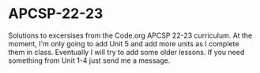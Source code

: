 # APCSP-22-23
Solutions to excersises from the Code.org APCSP 22-23 curriculum. At the moment, I'm only going to add Unit 5 and add more units as I complete them in class. Eventually I will try to add some older lessons. If you need something from Unit 1-4 just send me a message.
